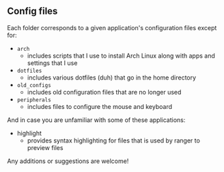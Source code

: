 ## Config files

Each folder corresponds to a given application's configuration files except for:

* `arch`
    * includes scripts that I use to install Arch Linux along with apps and settings that I use
* `dotfiles`
    * includes various dotfiles (duh) that go in the home directory
* `old_configs`
    * includes old configuration files that are no longer used
* `peripherals`
    * includes files to configure the mouse and keyboard

And in case you are unfamiliar with some of these applications:

* highlight
    * provides syntax highlighting for files that is used by ranger to preview files

Any additions or suggestions are welcome!
